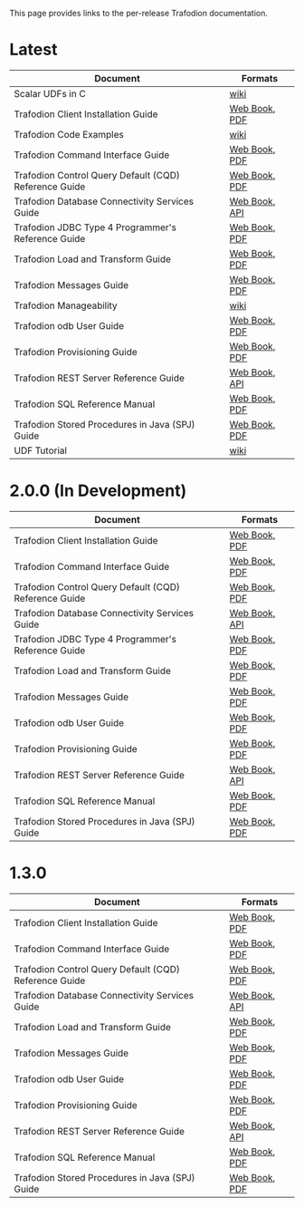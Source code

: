 <!--
  Licensed under the Apache License, Version 2.0 (the "License");
  you may not use this file except in compliance with the License.
  You may obtain a copy of the License at
 
      http://www.apache.org/licenses/LICENSE-2.0
 
  Unless required by applicable law or agreed to in writing, software
  distributed under the License is distributed on an "AS IS" BASIS,
  WITHOUT WARRANTIES OR CONDITIONS OF ANY KIND, either express or implied.
  See the License for the specific language governing permissions and
  limitations under the 
  License.
-->
This page provides links to the per-release Trafodion documentation.

# Latest

Document                                              | Formats
------------------------------------------------------|-----------------------------------
Scalar UDFs in C                                      | [wiki](https://cwiki.apache.org/confluence/display/TRAFODION/Scalar+UDFs+-+In+C)
Trafodion Client Installation Guide                   | [Web Book](docs/client_install/index.html),     [PDF](docs/client_install/Trafodion_Client_Installation_Guide.pdf)
Trafodion Code Examples                               | [wiki](https://cwiki.apache.org/confluence/display/TRAFODION/Trafodion+Code+Examples)
Trafodion Command Interface Guide                     | [Web Book](docs/command_interface/index.html),  [PDF](docs/command_interface/Trafodion_Command_Interface_Guide.pdf)
Trafodion Control Query Default (CQD) Reference Guide | [Web Book](docs/cqd_reference/index.html),      [PDF](docs/cqd_interface/Trafodion_CQD_Reference_Guide.pdf)
Trafodion Database Connectivity Services Guide        | [Web Book](docs/dcs_reference/index.html),      [API](docs/dcs_reference/apidocs/index.html)
Trafodion JDBC Type 4 Programmer's Reference Guide    | [Web Book](docs/jdbct4ref_guide/index.html),     [PDF](docs/jdbct4ref_guide/Trafodion_JDBCT4_Reference_Guide.pdf)
Trafodion Load and Transform Guide                    | [Web Book](docs/load_transform/index.html),     [PDF](docs/load_transform/Trafodion_Load_Transform_Guide.pdf)
Trafodion Messages Guide                              | [Web Book](docs/messages_guide/index.html),     [PDF](docs/messages_guide/Trafodion_Messages_Guide.pdf)
Trafodion Manageability                               | [wiki](https://cwiki.apache.org/confluence/display/TRAFODION/Trafodion+Manageability)
Trafodion odb User Guide                              | [Web Book](docs/odb/index.html),                [PDF](docs/odb/Trafodion_odb_User_Guide.pdf)
Trafodion Provisioning Guide                          | [Web Book](docs/provisioning_guide/index.html), [PDF](docs/provisioning_guide/Trafodion_Provisioning_Guide.pdf)
Trafodion REST Server Reference Guide                 | [Web Book](docs/rest_reference/index.html),     [API](docs/rest_reference/apidocs/index.html)
Trafodion SQL Reference Manual                        | [Web Book](docs/sql_reference/index.html),      [PDF](docs/sql_reference/Trafodion_SQL_Reference_Manual.pdf)
Trafodion Stored Procedures in Java (SPJ) Guide       | [Web Book](docs/spj_guide/index.html),          [PDF](docs/spj_guide/Trafodion_SPJ_Guide.pdf)
UDF Tutorial                                          | [wiki](https://cwiki.apache.org/confluence/display/TRAFODION/Tutorial%3A+The+object-oriented+UDF+interface)

# 2.0.0 (In Development)

Document                                              | Formats
------------------------------------------------------|-----------------------------------
Trafodion Client Installation Guide                   | [Web Book](docs/2.0.0/client_install/index.html),     [PDF](docs/2.0.0/client_install/Trafodion_Client_Installation_Guide.pdf)
Trafodion Command Interface Guide                     | [Web Book](docs/2.0.0/command_interface/index.html),  [PDF](docs/2.0.0/command_interface/Trafodion_Command_Interface_Guide.pdf)
Trafodion Control Query Default (CQD) Reference Guide | [Web Book](docs/2.0.0/cqd_reference/index.html),      [PDF](docs/2.0.0/cqd_interface/Trafodion_CQD_Reference_Guide.pdf)
Trafodion Database Connectivity Services Guide        | [Web Book](docs/2.0.0/dcs_reference/index.html),      [API](docs/2.0.0/dcs_reference/apidocs/index.html)
Trafodion JDBC Type 4 Programmer's Reference Guide    | [Web Book](docs/2.0.0/jdbct4ref_guide/index.html),    [PDF](docs/2.0.0./jdbct4ref_guide/Trafodion_JDBCT4_Reference_Guide.pdf)
Trafodion Load and Transform Guide                    | [Web Book](docs/2.0.0/load_transform/index.html),     [PDF](docs/2.0.0/load_transform/Trafodion_Load_Transform_Guide.pdf)
Trafodion Messages Guide                              | [Web Book](docs/2.0.0/messages_guide/index.html),     [PDF](docs/2.0.0/messages_guide/Trafodion_Messages_Guide.pdf)
Trafodion odb User Guide                              | [Web Book](docs/2.0.0/odb/index.html),                [PDF](docs/2.0.0/odb/Trafodion_odb_User_Guide.pdf)
Trafodion Provisioning Guide                          | [Web Book](docs/2.0.0/provisioning_guide/index.html), [PDF](docs/2.0.0/provisioning_guide/Trafodion_Provisioning_Guide.pdf)
Trafodion REST Server Reference Guide                 | [Web Book](docs/2.0.0/rest_reference/index.html),     [API](docs/2.0.0/rest_reference/apidocs/index.html)
Trafodion SQL Reference Manual                        | [Web Book](docs/2.0.0/sql_reference/index.html),      [PDF](docs/2.0.0/sql_reference/Trafodion_SQL_Reference_Manual.pdf)
Trafodion Stored Procedures in Java (SPJ) Guide       | [Web Book](docs/2.0.0/spj_guide/index.html),          [PDF](docs/2.0.0/spj_guide/Trafodion_SPJ_Guide.pdf)

# 1.3.0

Document                                              | Formats
------------------------------------------------------|-----------------------------------
Trafodion Client Installation Guide                   | [Web Book](docs/1.3.0/client_install/index.html),     [PDF](docs/1.3.0/client_install/Trafodion_Client_Installation_Guide.pdf)
Trafodion Command Interface Guide                     | [Web Book](docs/1.3.0/command_interface/index.html),  [PDF](docs/1.3.0/command_interface/Trafodion_Command_Interface_Guide.pdf)
Trafodion Control Query Default (CQD) Reference Guide | [Web Book](docs/1.3.0/cqd_reference/index.html),      [PDF](docs/1.3.0/cqd_interface/Trafodion_CQD_Reference_Guide.pdf)
Trafodion Database Connectivity Services Guide        | [Web Book](docs/1.3.0/dcs_reference/index.html),      [API](docs/1.3.0/dcs_reference/apidocs/index.html)
Trafodion Load and Transform Guide                    | [Web Book](docs/1.3.0/load_transform/index.html),     [PDF](docs/1.3.0/load_transform/Trafodion_Load_Transform_Guide.pdf)
Trafodion Messages Guide                              | [Web Book](docs/1.3.0/messages_guide/index.html),     [PDF](docs/1.3.0/messages_guide/Trafodion_Messages_Guide.pdf)
Trafodion odb User Guide                              | [Web Book](docs/1.3.0/odb/index.html),                [PDF](docs/1.3.0/odb/Trafodion_odb_User_Guide.pdf)
Trafodion Provisioning Guide                          | [Web Book](docs/1.3.0/provisioning_guide/index.html), [PDF](docs/1.3.0/provisioning_guide/Trafodion_Provisioning_Guide.pdf)
Trafodion REST Server Reference Guide                 | [Web Book](docs/1.3.0/rest_reference/index.html),     [API](docs/1.3.0/rest_reference/apidocs/index.html)
Trafodion SQL Reference Manual                        | [Web Book](docs/1.3.0/sql_reference/index.html),      [PDF](docs/1.3.0/sql_reference/Trafodion_SQL_Reference_Manual.pdf)
Trafodion Stored Procedures in Java (SPJ) Guide       | [Web Book](docs/1.3.0/spj_guide/index.html),          [PDF](docs/1.3.0/spj_guide/Trafodion_SPJ_Guide.pdf)

